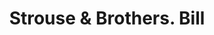 ---
doi: 10.7916/D8HM6MMP
date_other: '1890'
date_other_textual: 1890-1899
form: printed ephemera
genre:
- Invoices
name:
- Strouse & Brothers
object_in_context_url: https://biggert.cul.columbia.edu/items/view/ave_biggert_01867
subject_hierarchical_geographic:
- Baltimore, Maryland, United States
subject_name:
- Strouse & Brothers
title: Strouse & Brothers. Bill
sort_title: Strouse & Brothers. Bill
call_number: ave_biggert_01867
coordinates:
- 39.28333333333333,-76.61666666666666
pid: ave_biggert_01867
identifiers: ave_biggert_01867
permalink: /biggert/ave_biggert_01867/
layout: iiif-image-page
---